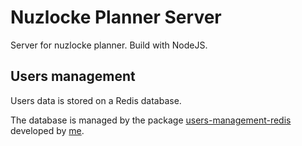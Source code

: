 # Nuzlocke Planner Server

Server for nuzlocke planner. Build with NodeJS.

## Users management

Users data is stored on a Redis database.

The database is managed by the package [users-management-redis](https://github.com/Guillem96/user-management-redis) developed by [me]("https://github.com/Guillem96").